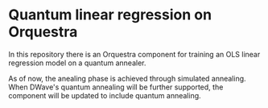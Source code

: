 # Quantum linear regression on Orquestra
In this repository there is an Orquestra component for training an OLS linear regression model on a quantum annealer. 

As of now, the anealing phase is achieved through simulated annealing. When DWave's quantum annealing will be further supported, the component will be updated to include quantum annealing.
